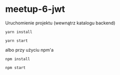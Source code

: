# meetup-6-jwt

Uruchomienie projektu (wewnątrz katalogu backend)

`yarn install`

`yarn start`

albo przy użyciu npm'a

`npm install`

`npm start`
